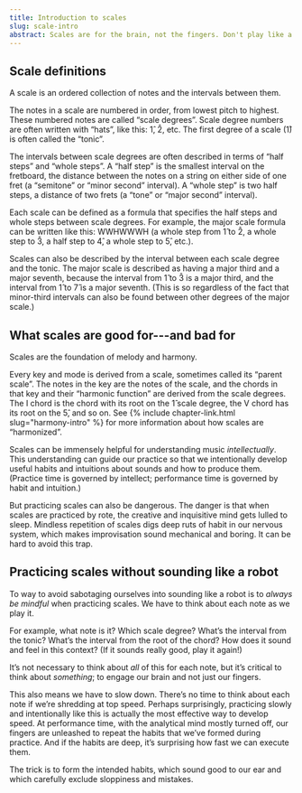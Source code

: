 ```yaml
---
title: Introduction to scales
slug: scale-intro
abstract: Scales are for the brain, not the fingers. Don't play like a robot.
---
```


## Scale definitions

A scale is an ordered collection of notes and the intervals between them.

The notes in a scale are numbered in order,
from lowest pitch to highest. 
These numbered notes are called “scale degrees”. 
Scale degree numbers are often written with “hats”, 
like this: 1&#x302;, 2&#x302;, etc. 
The first degree of a scale (1&#x302;) is often called the “tonic”. 

The intervals between scale degrees are often described in terms of “half steps” and “whole steps”. 
A “half step” is the smallest interval on the fretboard, 
the distance between the notes on a string on either side of one fret 
(a “semitone” or “minor second” interval). 
A “whole step” is two half steps, 
a distance of two frets (a “tone” or “major second” interval).

Each scale can be defined as a formula that specifies the half steps and whole steps between scale degrees. 
For example, the major scale formula can be written like this: 
WWHWWWH (a whole step from 1&#x302; to 2&#x302;, 
a whole step to 3&#x302;, 
a half step to 4&#x302;,
a whole step to 5&#x302;, etc.).

Scales can also be described by the interval between each scale degree and the tonic. 
The major scale is described as having a major third and a major seventh, 
because the interval from 1&#x302; to 3&#x302; is a major third, 
and the interval from 1&#x302; to 7&#x302; is a major seventh. 
(This is so regardless of the fact that minor-third intervals can also be found between other degrees of the major scale.)

## What scales are good for---and bad for

Scales are the foundation of melody and harmony.

Every key and mode is derived from a scale, 
sometimes called its “parent scale”.
The notes in the key are the notes of the scale, 
and the chords in that key and their “harmonic function” are derived from the scale degrees. 
The I chord is the chord with its root on the 1&#x302; scale degree, 
the V chord has its root on the 5&#x302;, and so on. 
See {% include chapter-link.html slug="harmony-intro" %} for more information about how scales are “harmonized”. 

Scales can be immensely helpful for understanding music *intellectually*. 
This understanding can guide our practice so that we intentionally develop useful habits and intuitions about sounds and how to produce them. 
(Practice time is governed by intellect; 
performance time is governed by habit and intuition.)

But practicing scales can also be dangerous. 
The danger is that when scales are practiced by rote, 
the creative and inquisitive mind gets lulled to sleep. 
Mindless repetition of scales digs deep ruts of habit in our nervous system, 
which makes improvisation sound mechanical and boring. 
It can be hard to avoid this trap. 

## Practicing scales without sounding like a robot 

To way to avoid sabotaging ourselves into sounding like a robot is to *always be mindful* when practicing scales. 
We have to think about each note as we play it. 

For example, what note is it? 
Which scale degree? 
What’s the interval from the tonic? 
What’s the interval from the root of the chord? 
How does it sound and feel in this context? 
(If it sounds really good, play it again!)

It’s not necessary to think about *all* of this for each note, 
but it’s critical to think about *something*; 
to engage our brain and not just our fingers.

This also means we have to slow down. 
There’s no time to think about each note if we’re shredding at top speed.
Perhaps surprisingly, 
practicing slowly and intentionally like this is actually the most effective way to develop speed. 
At performance time, with the analytical mind mostly turned off, 
our fingers are unleashed to repeat the habits that we’ve formed during practice. 
And if the habits are deep, it’s surprising how fast we can execute them.

The trick is to form the intended habits, 
which sound good to our ear and which carefully exclude sloppiness and mistakes. 
